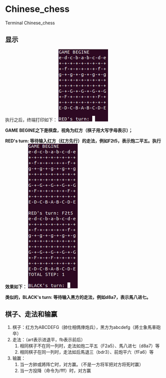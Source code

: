 # Chinese_chess
Terminal Chinese_chess

## 显示
执行之后，终端打印如下：
![初始效果](https://github.com/luoshmg/Chinese_chess/blob/main/img/chess_step0.png)

**GAME BEGINE之下是棋盘，视角为红方（棋子用大写字母表示）；**

**RED's turn: 等待输入红方（红方先行）的走法，例如F2t5，表示炮二平五。执行效果如下：**
![炮二平五](https://github.com/luoshmg/Chinese_chess/blob/main/img/chess_step1.png)

**类似的，BLACK's turn: 等待输入黑方的走法，例如d8a7，表示馬八进七。**

## 棋子、走法和输赢
1. 棋子：红方为ABCDEFG（帥仕相傌俥炮兵），黑方为abcdefg（將士象馬車砲卒）
2. 走法：（art表示进退平，fb表示前后）
    1. 相同棋子不在同一列时，走法如炮二平五（F2a5）、馬八进七（d8a7）等
    2. 相同棋子在同一列时，走法如后馬退三（bdr3）、前炮平六（fFa6）等
3. 输赢：
    1. 当一方帥或將阵亡时，对方赢。（不是一方将军把对方将死时赢）
    2. 当一方投降（命令为/fff）时，对方赢